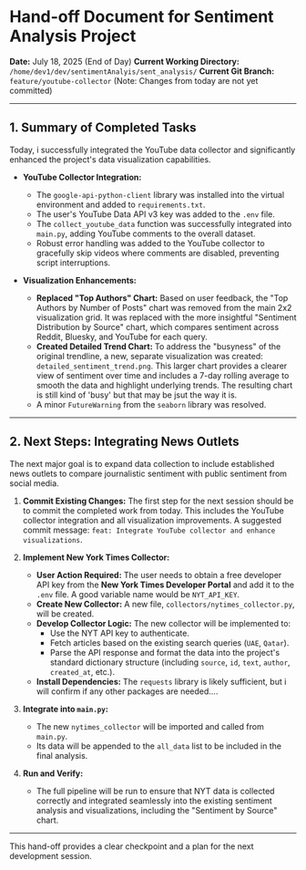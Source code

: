 # Hand-off Document for Sentiment Analysis Project

**Date:** July 18, 2025 (End of Day)
**Current Working Directory:** `/home/dev1/dev/sentimentAnalyis/sent_analysis/`
**Current Git Branch:** `feature/youtube-collector` (Note: Changes from today are not yet committed)

---

## 1. Summary of Completed Tasks

Today, i successfully integrated the YouTube data collector and significantly enhanced the project's data visualization capabilities.

*   **YouTube Collector Integration:**
    *   The `google-api-python-client` library was installed into the virtual environment and added to `requirements.txt`.
    *   The user's YouTube Data API v3 key was added to the `.env` file.
    *   The `collect_youtube_data` function was successfully integrated into `main.py`, adding YouTube comments to the overall dataset.
    *   Robust error handling was added to the YouTube collector to gracefully skip videos where comments are disabled, preventing script interruptions.

*   **Visualization Enhancements:**
    *   **Replaced "Top Authors" Chart:** Based on user <me> feedback, the "Top Authors by Number of Posts" chart was removed from the main 2x2 visualization grid. It was replaced with the more insightful "Sentiment Distribution by Source" chart, which compares sentiment across Reddit, Bluesky, and YouTube for each query.
    *   **Created Detailed Trend Chart:** To address the "busyness" of the original trendline, a new, separate visualization was created: `detailed_sentiment_trend.png`. This larger chart provides a clearer view of sentiment over time and includes a 7-day rolling average to smooth the data and highlight underlying trends. The resulting chart is still kind of 'busy' but that may be jsut the way it is.
    *   A minor `FutureWarning` from the `seaborn` library was resolved.

---

## 2. Next Steps: Integrating News Outlets

The next major goal is to expand data collection to include established news outlets to compare journalistic sentiment with public sentiment from social media.

1.  **Commit Existing Changes:** The first step for the next session should be to commit the completed work from today. This includes the YouTube collector integration and all visualization improvements. A suggested commit message: `feat: Integrate YouTube collector and enhance visualizations`.

2.  **Implement New York Times Collector:**
    *   **User Action Required:** The user needs to obtain a free developer API key from the **New York Times Developer Portal** and add it to the `.env` file. A good variable name would be `NYT_API_KEY`.
    *   **Create New Collector:** A new file, `collectors/nytimes_collector.py`, will be created.
    *   **Develop Collector Logic:** The new collector will be implemented to:
        *   Use the NYT API key to authenticate.
        *   Fetch articles based on the existing search queries (`UAE`, `Qatar`).
        *   Parse the API response and format the data into the project's standard dictionary structure (including `source`, `id`, `text`, `author`, `created_at`, etc.).
    *   **Install Dependencies:** The `requests` library is likely sufficient, but i will confirm if any other packages are needed....

3.  **Integrate into `main.py`:**
    *   The new `nytimes_collector` will be imported and called from `main.py`.
    *   Its data will be appended to the `all_data` list to be included in the final analysis.

4.  **Run and Verify:**
    *   The full pipeline will be run to ensure that NYT data is collected correctly and integrated seamlessly into the existing sentiment analysis and visualizations, including the "Sentiment by Source" chart.

---

This hand-off provides a clear checkpoint and a plan for the next development session.
